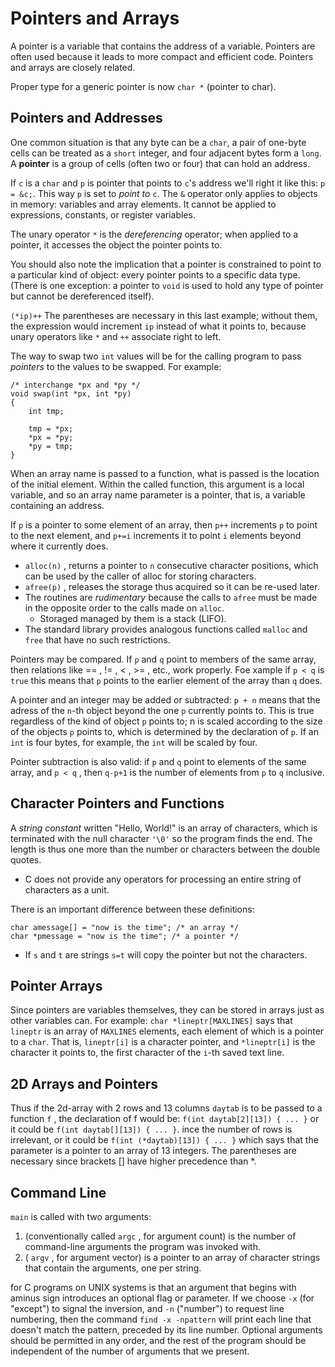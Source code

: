 # Pointers and Arrays

A pointer is a variable that contains the address of a variable. Pointers are often used because it leads to more compact and efficient code. Pointers and arrays are closely related.

Proper type for a generic pointer is now `char *` (pointer to char).


## Pointers and Addresses

One common situation is that any byte can be a `char`, a pair of one-byte cells can be treated as a `short` integer, and four adjacent bytes form a `long`. A **pointer** is a group of cells (often two or four) that can hold an address.

If `c` is a `char` and `p` is pointer that points to `c`'s address we'll right it like this: `p = &c;`. This way `p` is set to _point to_ `c`. The `&` operator only applies to objects in memory: variables and array elements. It cannot be applied to expressions, constants, or register variables.

The unary operator `*` is the _dereferencing_ operator; when applied to a pointer, it accesses the object the pointer points to.

You should also note the implication that a pointer is constrained to point to a particular kind of object: every pointer points to a specific data type. (There is one exception: a pointer to `void` is used to hold any type of pointer but cannot be dereferenced itself).

`(*ip)++` The parentheses are necessary in this last example; without them, the expression would increment `ip` instead of what it points to, because unary operators like `*` and `++` associate right to left.

The way to swap two `int` values will be for the calling program to pass _pointers_ to the values to be swapped. For example:

```
/* interchange *px and *py */
void swap(int *px, int *py)
{
    int tmp;

    tmp = *px;
    *px = *py;
    *py = tmp;
}
```

When an array name is passed to a function, what is passed is the location of the initial element. Within the called function, this argument is a local variable, and so an array name parameter is a pointer, that is, a variable containing an address.

If `p` is a pointer to some element of an array, then `p++` increments `p` to point to the next element, and `p+=i` increments it to point `i` elements beyond where it currently does.

- `alloc(n)` , returns a pointer to `n` consecutive character positions, which can be used by the caller of alloc for storing characters.
- `afree(p)` , releases the storage thus acquired so it can be re-used later.
- The routines are _rudimentary_ because the calls to `afree` must be made in the opposite order to the calls made on `alloc`.
    - Storaged managed by them is a stack (LIFO).
- The standard library provides analogous functions called `malloc` and `free` that have no such restrictions.

Pointers may be compared. If `p` and `q` point to members of the same array, then relations like == , != , < , >= , etc., work properly. Foe xample if `p < q` is `true` this means that `p` points to the earlier element of the array than `q` does.

A pointer and an integer may be added or subtracted: `p + n` means that the adress of the `n`-th object beyond the one `p` currently points to. This is true regardless of the kind of object `p` points to; n is scaled according to the size of the objects `p` points to, which is determined by the declaration of `p`. If an `int` is four bytes, for example, the `int` will be scaled by four.

Pointer subtraction is also valid: if `p` and `q` point to elements of the same array, and `p < q` , then `q-p+1` is the number of elements from `p` to `q` inclusive.

## Character Pointers and Functions

A _string constant_ written "Hello, World!" is an array of characters, which is terminated with the null character `'\0'` so the program finds the end. The length is thus one more than the number or characters between the double quotes.

- C does not provide any operators for processing an entire string of characters as a unit.

There is an important difference between these definitions:

```
char amessage[] = "now is the time"; /* an array */
char *pmessage = "now is the time"; /* a pointer */
```

- If `s` and `t` are strings `s=t` will copy the pointer but not the characters.

## Pointer Arrays

Since pointers are variables themselves, they can be stored in arrays just as other variables can. For example: `char *lineptr[MAXLINES]` says that `lineptr` is an array of `MAXLINES` elements, each element of which is a pointer to a `char`. That is, `lineptr[i]` is a character pointer, and `*lineptr[i]` is the character it points to, the first character of the `i`-th saved text line.

## 2D Arrays and Pointers

Thus if the 2d-array with 2 rows and 13 columns `daytab` is to be passed to a function `f` , the declaration of f would be: `f(int daytab[2][13]) { ... }` or it could be `f(int daytab[][13]) { ... }`. ince the number of rows is irrelevant, or it could be `f(int (*daytab)[13]) { ... }` which says that the parameter is a pointer to an array of 13 integers. The parentheses are necessary since brackets [] have higher precedence than *.

## Command Line

`main` is called with two arguments: 

1. (conventionally called `argc` , for argument count) is the number of command-line arguments the program was invoked with.
2. ( `argv` , for argument vector) is a pointer to an array of character strings that contain the arguments, one per string.

for C programs on UNIX systems is that an argument that begins with aminus sign introduces an optional flag or parameter. If we choose `-x` (for "except") to signal the inversion, and `-n` ("number") to request line numbering, then the command `find -x -npattern` will print each line that doesn't match the pattern, preceded by its line number. Optional arguments should be permitted in any order, and the rest of the program should be independent of the number of arguments that we present.
